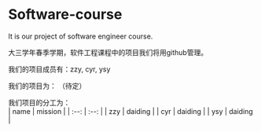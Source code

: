 # Software-course
It is our project of software engineer course.

大三学年春季学期，软件工程课程中的项目我们将用github管理。

我们的项目成员有：zzy, cyr, ysy

我们的项目为： （待定）

我们项目的分工为：<br>
| name | mission |
| :--: | :--: |
| zzy | daiding |
| cyr | daiding |
| ysy | daiding |
